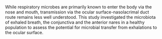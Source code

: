 While respiratory microbes are primarily known to enter the body via the nose and mouth, transmission via the ocular surface-nasolacrimal duct route remains less well understood. This study investigated the microbiota of exhaled breath, the conjunctiva and the anterior nares in a healthy population to assess the potential for microbial transfer from exhalations to the ocular surface.
